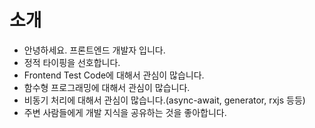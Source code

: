 # 소개

- 안녕하세요. 프론트엔드 개발자 입니다.
- 정적 타이핑을 선호합니다.
- Frontend Test Code에 대해서 관심이 많습니다.
- 함수형 프로그래밍에 대해서 관심이 많습니다.
- 비동기 처리에 대해서 관심이 많습니다.(async-await, generator, rxjs 등등)
- 주변 사람들에게 개발 지식을 공유하는 것을 좋아합니다.
